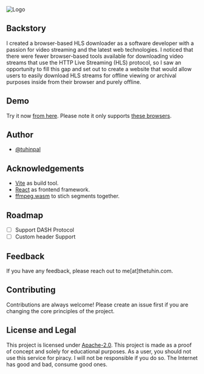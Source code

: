 ![Logo](https://export-download.canva.com/VhC2g/DAFVFYVhC2g/3/0/0001-43834262032.png?X-Amz-Algorithm=AWS4-HMAC-SHA256&X-Amz-Credential=AKIAJHKNGJLC2J7OGJ6Q%2F20221217%2Fus-east-1%2Fs3%2Faws4_request&X-Amz-Date=20221217T200427Z&X-Amz-Expires=41133&X-Amz-Signature=e51f082a7b3468a4fb68b0bdf35c497eb3bc4868feef292cab60cf04fb1feadf&X-Amz-SignedHeaders=host&response-content-disposition=attachment%3B%20filename%2A%3DUTF-8%27%27HLS%2520Downloader.png&response-expires=Sun%2C%2018%20Dec%202022%2007%3A30%3A00%20GMT)

## Backstory

I created a browser-based HLS downloader as a software developer with a passion for video streaming and the latest web technologies. I noticed that there were fewer browser-based tools available for downloading video streams that use the HTTP Live Streaming (HLS) protocol, so I saw an opportunity to fill this gap and set out to create a website that would allow users to easily download HLS streams for offline viewing or archival purposes inside from their browser and purely offline.

## Demo

Try it now [from here](https://hlsdownloader.thetuhin.com/). Please note it only supports [these browsers](https://caniuse.com/sharedarraybuffer).

## Author

- [@tuhinpal](https://www.github.com/tuhinpal)

## Acknowledgements

- [Vite](https://vitejs.dev/) as build tool.
- [React](https://reactjs.org/) as frontend framework.
- [ffmpeg.wasm](https://github.com/ffmpegwasm/ffmpeg.wasm) to stich segments together.

## Roadmap

- [ ] Support DASH Protocol
- [ ] Custom header Support

## Feedback

If you have any feedback, please reach out to me[at]thetuhin.com.

## Contributing

Contributions are always welcome! Please create an issue first if you are changing the core principles of the project.

## License and Legal

This project is licensed under [Apache-2.0](https://choosealicense.com/licenses/apache-2.0/). This project is made as a proof of concept and solely for educational purposes. As a user, you should not use this service for piracy. I will not be responsible if you do so. The Internet has good and bad, consume good ones.
